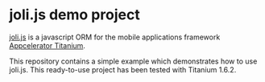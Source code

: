 # joli.js demo project

[joli.js](https://github.com/xavierlacot/joli.js) is a javascript ORM for the mobile applications framework [Appcelerator Titanium](http://www.appcelerator.com/).

This repository contains a simple example which demonstrates how to use joli.js. This ready-to-use project has been tested with Titanium 1.6.2.